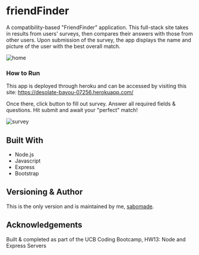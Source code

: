 # friendFinder
A compatibility-based "FriendFinder" application. This full-stack site takes in results from users' surveys, then compares their answers with those from other users. Upon submission of the survey, the app displays the name and picture of the user with the best overall match.

![home](assets/img/home.png)

### How to Run
This app is deployed through heroku and can be accessed by visiting this site: https://desolate-bayou-07256.herokuapp.com/

Once there, click button to fill out survey. Answer all required fields & questions.  Hit submit and await your "perfect" match!

![survey](assets/img/survey.gif)

## Built With
* Node.js
* Javascript
* Express
* Bootstrap

## Versioning & Author
This is the only version and is maintained by me, [sabomade](https://github.com/sabomade).

## Acknowledgements
Built & completed as part of the UCB Coding Bootcamp, HW13: Node and Express Servers
